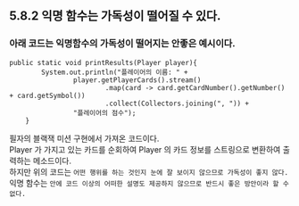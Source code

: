 ## 5.8.2 익명 함수는 가독성이 떨어질 수 있다.

### 아래 코드는 익명함수의 가독성이 떨어지는 안좋은 예시이다.

```
public static void printResults(Player player){
        System.out.println("플레이어의 이름: " +
                player.getPlayerCards().stream()
                        .map(card -> card.getCardNumber().getNumber() + card.getSymbol())
                        .collect(Collectors.joining(", ")) +
                "플레이어의 점수");
    }
```

필자의 블랙잭 미션 구현에서 가져온 코드이다.<br>
Player 가 가지고 있는 카드를 순회하여 Player 의 카드 정보를 스트링으로 변환하여 출력하는 메소드이다.<br>
하지만 위의 코드는 `어떤 행위를 하는 것인지 눈에 잘 보이지 않으므로 가독성이 좋지 않다.`<br>
익명 함수는 `안에 코드 이상의 어떠한 설명도 제공하지 않으므로 반드시 좋은 방안이라 할 수 없다.`<br>

